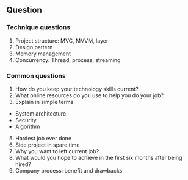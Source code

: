 ## Question

### Technique questions
1. Project structure: MVC, MVVM, layer
2. Design pattern
3. Memory management
4. Concurrency: Thread, process, streaming

### Common questions
1. How do you keep your technology skills current?
2. What online resources do you use to help you do your job?
3. Explain in simple terms
- System architecture
- Security
- Algorithm
5. Hardest job ever done
7. Side project in spare time
8. Why you want to left current job?
9. What would you hope to achieve in the first six months after being hired?
10. Company process: benefit and drawbacks
